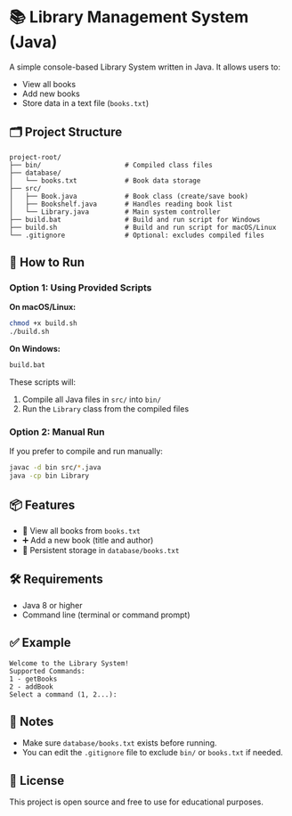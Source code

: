 # 📚 Library Management System (Java)

A simple console-based Library System written in Java. It allows users to:
- View all books
- Add new books
- Store data in a text file (`books.txt`)

## 🗂️ Project Structure

```
project-root/
├── bin/                     # Compiled class files
├── database/
│   └── books.txt            # Book data storage
├── src/
│   ├── Book.java            # Book class (create/save book)
│   ├── Bookshelf.java       # Handles reading book list
│   └── Library.java         # Main system controller
├── build.bat                # Build and run script for Windows
├── build.sh                 # Build and run script for macOS/Linux
└── .gitignore               # Optional: excludes compiled files
```

## 🚀 How to Run

### Option 1: Using Provided Scripts

**On macOS/Linux:**
```bash
chmod +x build.sh
./build.sh
```

**On Windows:**
```cmd
build.bat
```

These scripts will:
1. Compile all Java files in `src/` into `bin/`
2. Run the `Library` class from the compiled files

### Option 2: Manual Run

If you prefer to compile and run manually:

```bash
javac -d bin src/*.java
java -cp bin Library
```

## 📦 Features

- 📖 View all books from `books.txt`
- ➕ Add a new book (title and author)
- 📝 Persistent storage in `database/books.txt`

## 🛠️ Requirements

- Java 8 or higher
- Command line (terminal or command prompt)

## ✅ Example

```
Welcome to the Library System!
Supported Commands:
1 - getBooks
2 - addBook
Select a command (1, 2...):
```

## 📁 Notes

- Make sure `database/books.txt` exists before running.
- You can edit the `.gitignore` file to exclude `bin/` or `books.txt` if needed.

## 📄 License

This project is open source and free to use for educational purposes.
